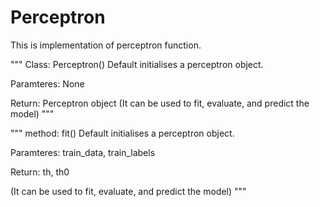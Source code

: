 # Perceptron

This is implementation of perceptron function. 

"""
Class: Perceptron()
Default initialises a perceptron object. 

Paramteres: 
None

Return: 
Perceptron object
(It can be used to fit, evaluate, and predict the model)
"""


"""
method: fit()
Default initialises a perceptron object. 

Paramteres: 
train_data, train_labels

Return: 
th, th0

(It can be used to fit, evaluate, and predict the model)
"""



